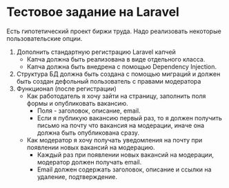 # Тестовое задание на Laravel

Есть гипотетический проект биржи труда. Надо реализовать некоторые пользовательские опции.

1. Дополнить стандартную регистрацию Laravel капчей
    - Капча должна быть реализована в виде отдельного класса.
    - Капча должна быть внедрена с помощью Dependency Injection.
2. Структура БД должна быть создана с помощью миграций и должен быть создан дефольный пользователь с правами модератора
3. Функционал (после регистрации)
    - Как работодатель я хочу зайти на страницу, заполнить поля формы и опубликовать вакансию.
        - Поля - заголовок, описание, email.
        - Если я публикую вакансию первый раз, то я должен получить письмо на почту что вакансия на модерации, иначе она должна быть опубликована сразу.  
    - Как модератор я хочу получать уведомления на почту при появлении новых вакансий на модерацию.
        - Каждый раз при появлении новых вакансий на модерации, модератор должен получать email.
        - Email должен содержать заголовок, описание и ссылки на удаление, подтверждение.